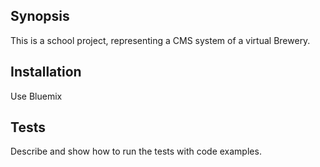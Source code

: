 ## Synopsis

This is a school project, representing a CMS system of a virtual Brewery.


## Installation

Use Bluemix

## Tests

Describe and show how to run the tests with code examples.